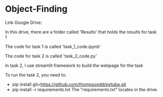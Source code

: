 # Object-Finding
Link Google Drive: 


In this drive, there are a folder called 'Results' that holds the results for task 1


The code for task 1 is called 'task_1_code.ipynb'


The code for task 2 is called 'task_2_code.py'


In task 2, I use streamlit framework to build the webpage for the task


To run the task 2, you need to:
- pip install git+https://github.com/thompsondd/pytube.git
- pip install -r requirements.txt
The "requirements.txt" locates in the drive. 
  
